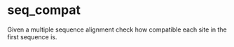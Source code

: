 # seq_compat
Given a multiple sequence alignment check how compatible each site in the first sequence is.
